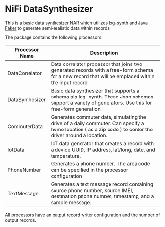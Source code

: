 <!--
  Licensed to the Apache Software Foundation (ASF) under one or more
  contributor license agreements.  See the NOTICE file distributed with
  this work for additional information regarding copyright ownership.
  The ASF licenses this file to You under the Apache License, Version 2.0
  (the "License"); you may not use this file except in compliance with
  the License.  You may obtain a copy of the License at
      http://www.apache.org/licenses/LICENSE-2.0
  Unless required by applicable law or agreed to in writing, software
  distributed under the License is distributed on an "AS IS" BASIS,
  WITHOUT WARRANTIES OR CONDITIONS OF ANY KIND, either express or implied.
  See the License for the specific language governing permissions and
  limitations under the License.
-->
# NiFi DataSynthesizer

This is a basic data synthesizer NAR which utilizes [log-synth](https://github.com/tdunning/log-synth) and [Java Faker](https://github.com/DiUS/java-faker) to generate semi-realistic data within records.

The package contains the following processors:

Processor Name | Description
------------ | -------------
DataCorrelator | Data correlator processor that joins two generated records with a free-form schema for a new record that will be emplaced within the input record
DataSynthesizer | Basic data synthesizer that supports a schema ala log-synth. These Json schemas support a variety of generators. Use this for free-form generation
CommuterData | Generates commuter data, simulating the drive of a daily commuter. Can specify a home location ( as a zip code ) to center the driver around a location. 
IotData | IoT data generator that creates a record with a device UUID, IP address, lat/long, date, and temperature.
PhoneNumber | Generates a phone number. The area code can be specified in the processor configuration
TextMessage | Generates a text message record containing source phone number, source IMEI, destination phone number, timestamp, and a sample message.

All processors have an output record writer configuration and the number of output records.